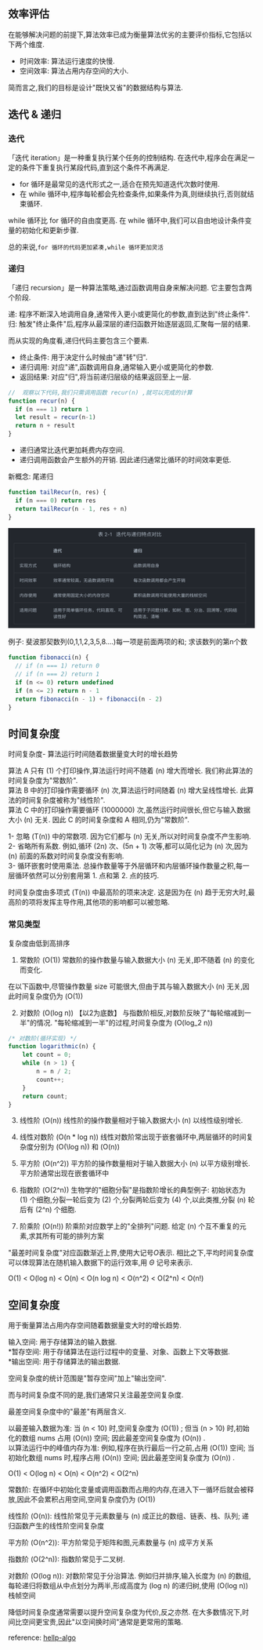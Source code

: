 ## 效率评估
在能够解决问题的前提下,算法效率已成为衡量算法优劣的主要评价指标,它包括以下两个维度. 

- 时间效率: 算法运行速度的快慢. 
- 空间效率: 算法占用内存空间的大小. 

简而言之,我们的目标是设计"既快又省"的数据结构与算法. 


## 迭代 & 递归

### 迭代
「迭代 iteration」是一种重复执行某个任务的控制结构. 在迭代中,程序会在满足一定的条件下重复执行某段代码,直到这个条件不再满足. 

- for 循环是最常见的迭代形式之一,适合在预先知道迭代次数时使用. 
- 在 while 循环中,程序每轮都会先检查条件,如果条件为真,则继续执行,否则就结束循环. 

while 循环比 for 循环的自由度更高. 在 while 循环中,我们可以自由地设计条件变量的初始化和更新步骤. 

总的来说,`for 循环的代码更加紧凑,while 循环更加灵活`


### 递归

「递归 recursion」是一种算法策略,通过函数调用自身来解决问题. 它主要包含两个阶段. 

递: 程序不断深入地调用自身,通常传入更小或更简化的参数,直到达到"终止条件". <br>
归: 触发"终止条件"后,程序从最深层的递归函数开始逐层返回,汇聚每一层的结果. 

而从实现的角度看,递归代码主要包含三个要素. 

- 终止条件: 用于决定什么时候由"递"转"归". 
- 递归调用: 对应"递",函数调用自身,通常输入更小或更简化的参数. 
- 返回结果: 对应"归",将当前递归层级的结果返回至上一层. 

```js
//  观察以下代码,我们只需调用函数 recur(n) ,就可以完成的计算
function recur(n) {
  if (n === 1) return 1
  let result = recur(n-1)
  return n + result
}
```

- 递归通常比迭代更加耗费内存空间. 
- 递归调用函数会产生额外的开销. 因此递归通常比循环的时间效率更低. 

新概念: 尾递归
```js
function tailRecur(n, res) {
  if (n === 0) return res
  return tailRecur(n - 1, res + n)
}
```
![Alt text](../images/image-4.png)

例子: 斐波那契数列(0,1,1,2,3,5,8....)每一项是前面两项的和; 求该数列的第n个数
```js
function fibonacci(n) {
  // if (n === 1) return 0
  // if (n === 2) return 1
  if (n <= 0) return undefined
  if (n <= 2) return n - 1
  return fibonacci(n - 1) + fibonacci(n - 2)
}
```

## 时间复杂度
时间复杂度- 算法运行时间随着数据量变大时的增长趋势

算法 A 只有 \(1\) 个打印操作,算法运行时间不随着 \(n\) 增大而增长. 我们称此算法的时间复杂度为"常数阶". <br>
算法 B 中的打印操作需要循环 \(n\) 次,算法运行时间随着 \(n\) 增大呈线性增长. 此算法的时间复杂度被称为"线性阶". <br>
算法 C 中的打印操作需要循环 \(1000000\) 次,虽然运行时间很长,但它与输入数据大小 \(n\) 无关. 因此 C 的时间复杂度和 A 相同,仍为"常数阶". 

1- 忽略 \(T(n)\) 中的常数项. 因为它们都与 \(n\) 无关,所以对时间复杂度不产生影响. <br>
2- 省略所有系数. 例如,循环 \(2n\) 次、\(5n + 1\) 次等,都可以简化记为 \(n\) 次,因为 \(n\) 前面的系数对时间复杂度没有影响. <br>
3- 循环嵌套时使用乘法. 总操作数量等于外层循环和内层循环操作数量之积,每一层循环依然可以分别套用第 1. 点和第 2. 点的技巧. 

时间复杂度由多项式 \(T(n)\) 中最高阶的项来决定. 这是因为在 \(n\) 趋于无穷大时,最高阶的项将发挥主导作用,其他项的影响都可以被忽略. 

### 常见类型
复杂度由低到高排序
1.   常数阶 \(O(1)\)
常数阶的操作数量与输入数据大小 \(n\) 无关,即不随着 \(n\) 的变化而变化. 

在以下函数中,尽管操作数量 size 可能很大,但由于其与输入数据大小 \(n\) 无关,因此时间复杂度仍为 \(O(1)\)

2.   对数阶 \(O(log n)\) 【以2为底数】
与指数阶相反,对数阶反映了"每轮缩减到一半"的情况. "每轮缩减到一半"的过程,时间复杂度为 \(O(log_2 n)\) 

```js
/* 对数阶(循环实现) */
function logarithmic(n) {
    let count = 0;
    while (n > 1) {
        n = n / 2;
        count++;
    }
    return count;
}

```

3.   线性阶 \(O(n)\)
线性阶的操作数量相对于输入数据大小 \(n\) 以线性级别增长. 


4.   线性对数阶 \(O(n * log n)\)
线性对数阶常出现于嵌套循环中,两层循环的时间复杂度分别为 \(O(\log n)\) 和 \(O(n)\) 


5.   平方阶 \(O(n^2)\)
平方阶的操作数量相对于输入数据大小 \(n\) 以平方级别增长. 平方阶通常出现在嵌套循环中

6.  指数阶 \(O(2^n)\)
生物学的"细胞分裂"是指数阶增长的典型例子: 初始状态为 \(1\) 个细胞,分裂一轮后变为 \(2\) 个,分裂两轮后变为 \(4\) 个,以此类推,分裂 \(n\) 轮后有 \(2^n\) 个细胞. 

7.   阶乘阶 \(O(n!)\)
阶乘阶对应数学上的"全排列"问题. 给定 \(n\) 个互不重复的元素,求其所有可能的排列方案

"最差时间复杂度"对应函数渐近上界,使用大记号$O$表示. 
相比之下,平均时间复杂度可以体现算法在随机输入数据下的运行效率,用 $\Theta$ 记号来表示. 

O(1) < O(log n) < O(n) < O(n log n) < O(n^2) < O(2^n) < O(n!)

## 空间复杂度

用于衡量算法占用内存空间随着数据量变大时的增长趋势. 

输入空间: 用于存储算法的输入数据. <br>
*暂存空间: 用于存储算法在运行过程中的变量、对象、函数上下文等数据. <br>
*输出空间: 用于存储算法的输出数据. 

空间复杂度的统计范围是"暂存空间"加上"输出空间". 

而与时间复杂度不同的是,我们通常只关注最差空间复杂度. 

最差空间复杂度中的"最差"有两层含义. 

以最差输入数据为准: 当 (n < 10) 时,空间复杂度为 (O(1)) ; 但当 (n > 10) 时,初始化的数组 nums 占用 (O(n)) 空间; 因此最差空间复杂度为 (O(n)) . <br>
以算法运行中的峰值内存为准: 例如,程序在执行最后一行之前,占用 (O(1)) 空间; 当初始化数组 nums 时,程序占用 (O(n)) 空间; 因此最差空间复杂度为 (O(n)) . 

O(1) < O(log n) < O(n) < O(n^2) < O(2^n)

常数阶: 在循环中初始化变量或调用函数而占用的内存,在进入下一循环后就会被释放,因此不会累积占用空间,空间复杂度仍为 (O(1)) 

线性阶 (O(n)): 线性阶常见于元素数量与 \(n\) 成正比的数组、链表、栈、队列; 递归函数产生的线性阶空间复杂度

平方阶 \(O(n^2)\): 平方阶常见于矩阵和图,元素数量与 \(n\) 成平方关系

指数阶 \(O(2^n)\): 指数阶常见于二叉树. 

对数阶 \(O(log n)\): 对数阶常见于分治算法. 例如归并排序,输入长度为 \(n\) 的数组,每轮递归将数组从中点划分为两半,形成高度为 \(log n\) 的递归树,使用 \(O(log n)\) 栈帧空间

降低时间复杂度通常需要以提升空间复杂度为代价,反之亦然. 
在大多数情况下,时间比空间更宝贵,因此"以空间换时间"通常是更常用的策略. 

reference: [hellp-algo](https://www.hello-algo.com/chapter_computational_complexity/performance_evaluation/)